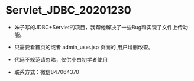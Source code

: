 # Servlet_JDBC_20201230
- 妹子写的JDBC+Servlet的项目，我帮他解决了一些Bug和实现了文件上传功能。
- 只需要看首页的或者 admin_user.jsp 页面的 用户增删改查。
- 代码不规范请忽略，仅供小白初学者使用

- 联系方式：微信847064370
